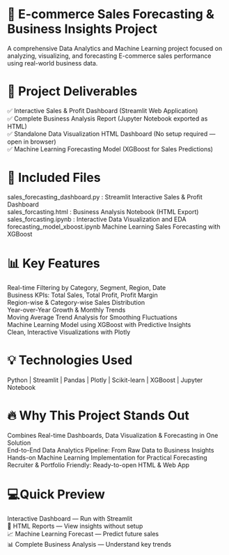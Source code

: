 # 🚀 E-commerce Sales Forecasting & Business Insights Project
A comprehensive Data Analytics and Machine Learning project focused on analyzing, visualizing, and forecasting E-commerce sales performance using real-world business data.

# 🌟 Project Deliverables
✅ Interactive Sales & Profit Dashboard (Streamlit Web Application)<br>
✅ Complete Business Analysis Report (Jupyter Notebook exported as HTML)<br>
✅ Standalone Data Visualization HTML Dashboard (No setup required — open in browser)<br>
✅ Machine Learning Forecasting Model (XGBoost for Sales Predictions)<br>

# 📁 Included Files
sales_forecasting_dashboard.py	:  Streamlit Interactive Sales & Profit Dashboard<br>
sales_forcasting.html	: Business Analysis Notebook (HTML Export)<br>
sales_forcasting.ipynb : Interactive Data Visualization and EDA<br>
forecasting_model_xboost.ipynb	Machine Learning Sales Forecasting with XGBoost<br>

# 📊 Key Features
  Real-time Filtering by Category, Segment, Region, Date<br>
  Business KPIs: Total Sales, Total Profit, Profit Margin<br>
  Region-wise & Category-wise Sales Distribution<br>
  Year-over-Year Growth & Monthly Trends<br>
  Moving Average Trend Analysis for Smoothing Fluctuations<br>
  Machine Learning Model using XGBoost with Predictive Insights<br>
  Clean, Interactive Visualizations with Plotly<br>

# 💡 Technologies Used
Python | Streamlit | Pandas | Plotly | Scikit-learn | XGBoost | Jupyter Notebook

# 🔥 Why This Project Stands Out
  Combines Real-time Dashboards, Data Visualization & Forecasting in One Solution<br>
  End-to-End Data Analytics Pipeline: From Raw Data to Business Insights<br>
  Hands-on Machine Learning Implementation for Practical Forecasting<br>
  Recruiter & Portfolio Friendly: Ready-to-open HTML & Web App<br>


# 💻Quick Preview
 Interactive Dashboard — Run with Streamlit<br>
📂 HTML Reports — View insights without setup<br>
📈 Machine Learning Forecast — Predict future sales<br>
📊 Complete Business Analysis — Understand key trends<br>

